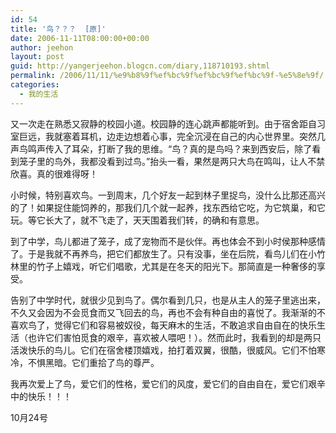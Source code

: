 ```yaml
---
id: 54
title: '鸟？？？  [原]'
date: 2006-11-11T08:00:00+00:00
author: jeehon
layout: post
guid: http://yangerjeehon.blogcn.com/diary,118710193.shtml
permalink: /2006/11/11/%e9%b8%9f%ef%bc%9f%ef%bc%9f%ef%bc%9f-%e5%8e%9f/
categories:
  - 我的生活
---
```

又一次走在熟悉又寂静的校园小道。校园静的连心跳声都能听到。由于宿舍距自习室巨远，我就塞着耳机，边走边想着心事，完全沉浸在自己的内心世界里。突然几声鸟鸣声传入了耳朵，打断了我的思维。“鸟？真的是鸟吗？来到西安后，除了看到笼子里的鸟外，我都没看到过鸟。”抬头一看，果然是两只大鸟在鸣叫，让人不禁欣喜。真的很难得呀！

小时候，特别喜欢鸟。一到周末，几个好友一起到林子里捉鸟，没什么比那还高兴的了！如果捉住能饲养的，那我们几个就一起养，找东西给它吃，为它筑巢，和它玩。等它长大了，就不飞走了，天天围着我们转，的确和有意思。

到了中学，鸟儿都进了笼子，成了宠物而不是伙伴。再也体会不到小时侯那种感情了。于是我就不再养鸟，把它们都放生了。只有没事，坐在后院，看鸟儿们在小竹林里的竹子上嬉戏，听它们唱歌，尤其是在冬天的阳光下。那简直是一种奢侈的享受。

告别了中学时代，就很少见到鸟了。偶尔看到几只，也是从主人的笼子里逃出来，不久又会因为不会觅食而又飞回去的鸟，再也不会有种自由的喜悦了。我渐渐的不喜欢鸟了，觉得它们和容易被奴役，每天麻木的生活，不敢追求自由自在的快乐生活（也许它们害怕觅食的艰辛，喜欢被人喂吧！）。然而此时，我看到的却是两只活泼快乐的鸟儿。它们在宿舍楼顶嬉戏，拍打着双翼，很酷，很威风。它们不怕寒冷，不惧黑暗。它们重拾了鸟的尊严。

我再次爱上了鸟，爱它们的性格，爱它们的风度，爱它们的自由自在，爱它们艰辛中的快乐！！！
                                                                                             
10月24号